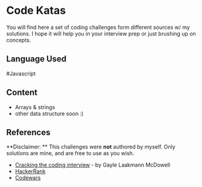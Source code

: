 # Code Katas

You will find here a set of coding challenges form different sources w/ my solutions. I hope it will help you in your interview prep or just brushing up on concepts.

Language Used
--
#Javascript

Content
--
* Arrays & strings
* other data structure soon :)


## References
**Disclaimer: ** This challenges were **not** authored by myself. Only solutions are mine, and are free to use as you wish.

* [Cracking the coding interview](https://www.amazon.com/Cracking-Coding-Interview-Programming-Questions/dp/0984782850/ref=dp_ob_title_bk) - by Gayle Laakmann McDowell
* [HackerRank](https://www.hackerrank.com)
* [Codewars](codewars.com)
